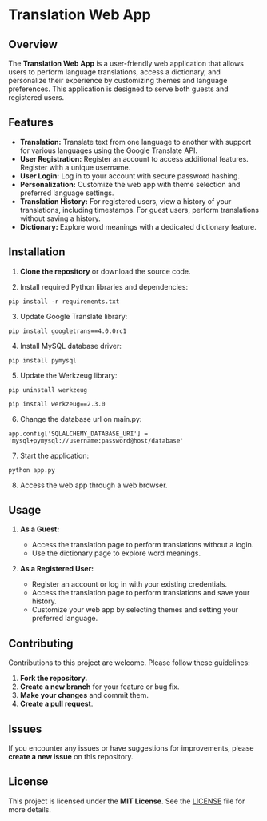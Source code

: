 # Translation Web App

## Overview

The **Translation Web App** is a user-friendly web application that allows users to perform language translations, access a dictionary, and personalize their experience by customizing themes and language preferences. This application is designed to serve both guests and registered users.

## Features

- **Translation:** Translate text from one language to another with support for various languages using the Google Translate API.
- **User Registration:** Register an account to access additional features. Register with a unique username.
- **User Login:** Log in to your account with secure password hashing.
- **Personalization:** Customize the web app with theme selection and preferred language settings.
- **Translation History:** For registered users, view a history of your translations, including timestamps. For guest users, perform translations without saving a history.
- **Dictionary:** Explore word meanings with a dedicated dictionary feature.

## Installation

1. **Clone the repository** or download the source code.

2. Install required Python libraries and dependencies:

```pip install -r requirements.txt```

3. Update Google Translate library:

```pip install googletrans==4.0.0rc1```

4. Install MySQL database driver:

```pip install pymysql```

5. Update the Werkzeug library:

```pip uninstall werkzeug```

```pip install werkzeug==2.3.0```

6. Change the database url on main.py:

```app.config['SQLALCHEMY_DATABASE_URI'] = 'mysql+pymysql://username:password@host/database'```

7. Start the application:

```python app.py```

8. Access the web app through a web browser.

## Usage

1. **As a Guest:**

   - Access the translation page to perform translations without a login.
   - Use the dictionary page to explore word meanings.

2. **As a Registered User:**

   - Register an account or log in with your existing credentials.
   - Access the translation page to perform translations and save your history.
   - Customize your web app by selecting themes and setting your preferred language.

## Contributing

Contributions to this project are welcome. Please follow these guidelines:

1. **Fork the repository.**
2. **Create a new branch** for your feature or bug fix.
3. **Make your changes** and commit them.
4. **Create a pull request**.

## Issues

If you encounter any issues or have suggestions for improvements, please **create a new issue** on this repository.

## License

This project is licensed under the **MIT License**. See the [LICENSE](LICENSE) file for more details.








